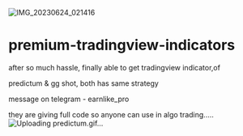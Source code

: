![IMG_20230624_021416](https://github.com/hemal9022/premium-tradingview-indicators/assets/113241323/a0d66423-c949-46dc-8746-141c1b400b96)
# premium-tradingview-indicators
after so much hassle,
finally able to get tradingview indicator,of

predictum & gg shot, both has same strategy

message on telegram - earnlike_pro

they are giving full code so anyone can use in algo trading..... 
![Uploading predictum.gif…]()
